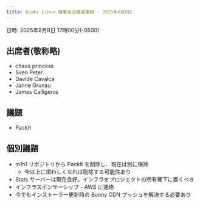 ```yaml
---
title: Asahi Linux 理事会会議議事録 - 2025年8月8日
---
```


日時: 2025年8月8日 17時00分(-0500)

## 出席者(敬称略)
- chaos princess
- Sven Peter
- Davide Cavalca
- Janne Grunau
- James Calligeros

## 議題
- PackIt

## 個別議題
- m1n1 リポジトリから PackIt を削除し、現在は別に保持
  - 今以上に煩わしくなれば削除する可能性あり
- Stats サーバーは現在良好。インフラをプロジェクトの所有権下に置くべき
- インフラスポンサーシップ - AWS に連絡
- 今でもインストーラー更新時の Bunny CDN プッシュを解決する必要あり




